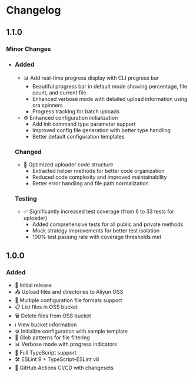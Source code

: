 # Changelog

## 1.1.0

### Minor Changes

- ### Added
  - 📊 Add real-time progress display with CLI progress bar
    - Beautiful progress bar in default mode showing percentage, file count, and current file
    - Enhanced verbose mode with detailed upload information using ora spinners
    - Progress tracking for batch uploads
  - ⚙️ Enhanced configuration initialization
    - Add init command type parameter support
    - Improved config file generation with better type handling
    - Better default configuration templates

  ### Changed
  - 🔧 Optimized uploader code structure
    - Extracted helper methods for better code organization
    - Reduced code complexity and improved maintainability
    - Better error handling and file path normalization

  ### Testing
  - ✅ Significantly increased test coverage (from 6 to 33 tests for uploader)
    - Added comprehensive tests for all public and private methods
    - Mock strategy improvements for better test isolation
    - 100% test passing rate with coverage thresholds met

## 1.0.0

### Added

- 🚀 Initial release
- 📤 Upload files and directories to Aliyun OSS
- 📂 Multiple configuration file formats support
- 📋 List files in OSS bucket
- 🗑️ Delete files from OSS bucket
- ℹ️ View bucket information
- ⚙️ Initialize configuration with sample template
- 🎯 Glob patterns for file filtering
- 📊 Verbose mode with progress indicators
- 💪 Full TypeScript support
- 🛠️ ESLint 9 + TypeScript-ESLint v8
- 🤖 GitHub Actions CI/CD with changesets
